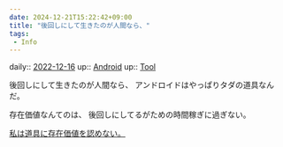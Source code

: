 ```yaml
---
date: 2024-12-21T15:22:42+09:00
title: "後回しにして生きたのが人間なら、"
tags:
 - Info
---
```


daily:: [2022-12-16](/Daily_Note/2022-12-16.md)
up:: [Android](../Bar/Novel/Topics/Android.md)
up:: [Tool](../Bar/Novel/Topics/Tool.md)

後回しにして生きたのが人間なら、
アンドロイドはやっぱりタダの道具なんだ。

存在価値なんてのは、
後回しにしてるがための時間稼ぎに過ぎない。

[私は道具に存在価値を認めない。](私は道具に存在価値を認めない。.md)